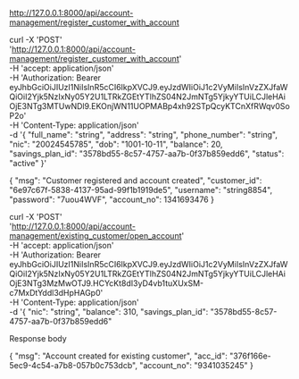http://127.0.0.1:8000/api/account-management/register_customer_with_account

curl -X 'POST' \
  'http://127.0.0.1:8000/api/account-management/register_customer_with_account' \
  -H 'accept: application/json' \
  -H 'Authorization: Bearer eyJhbGciOiJIUzI1NiIsInR5cCI6IkpXVCJ9.eyJzdWIiOiJ1c2VyMiIsInVzZXJfaWQiOiI2Yjk5NzIxNy05Y2U1LTRkZGEtYTlhZS04N2JmNTg5YjkyYTUiLCJleHAiOjE3NTg3MTUwNDl9.EKOnjWN11UOPMABp4xh92STpQcyKTCnXfRWqv0SoP2o' \
  -H 'Content-Type: application/json' \
  -d '{
  "full_name": "string",
  "address": "string",
  "phone_number": "string",
  "nic": "20024545785",
  "dob": "1001-10-11",
  "balance": 20,
  "savings_plan_id": "3578bd55-8c57-4757-aa7b-0f37b859edd6",
  "status": "active"
}'

{
  "msg": "Customer registered and account created",
  "customer_id": "6e97c67f-5838-4137-95ad-99f1b1919de5",
  "username": "string8854",
  "password": "7uou4WVF",
  "account_no": 1341693476
}






curl -X 'POST' \
  'http://127.0.0.1:8000/api/account-management/existing_customer/open_account' \
  -H 'accept: application/json' \
  -H 'Authorization: Bearer eyJhbGciOiJIUzI1NiIsInR5cCI6IkpXVCJ9.eyJzdWIiOiJ1c2VyMiIsInVzZXJfaWQiOiI2Yjk5NzIxNy05Y2U1LTRkZGEtYTlhZS04N2JmNTg5YjkyYTUiLCJleHAiOjE3NTg3MzMwOTJ9.HCYcKt8dI3yD4vb1tuXUxSM-c7MxDtYddl3dHpHAGp0' \
  -H 'Content-Type: application/json' \
  -d '{
  "nic": "string",
  "balance": 310,
  "savings_plan_id": "3578bd55-8c57-4757-aa7b-0f37b859edd6"


  	
Response body

{
  "msg": "Account created for existing customer",
  "acc_id": "376f166e-5ec9-4c54-a7b8-057b0c753dcb",
  "account_no": "9341035245"
}